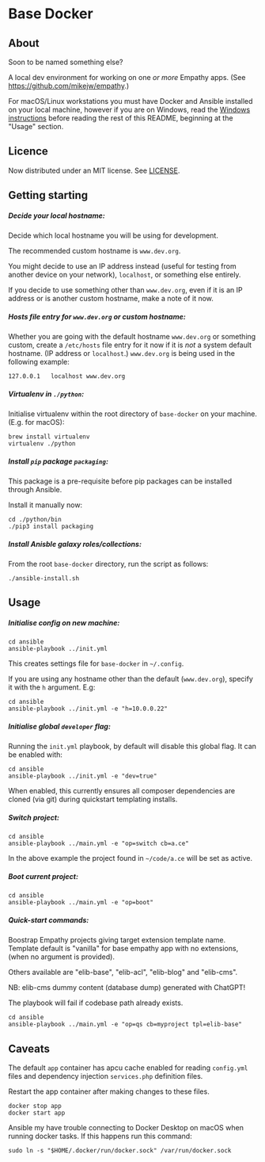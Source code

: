 
Base Docker
===

About
---
Soon to be named something else?


A local dev environment for working on one *or more* Empathy apps. (See https://github.com/mikejw/empathy.)

For macOS/Linux workstations you must have Docker and Ansible installed on your local machine, however if you are
on Windows, read the [Windows instructions](./docs/windows.md) before reading the rest of this README, beginning
at the "Usage" section.


Licence
---
Now distributed under an
MIT license.  See [LICENSE](./LICENSE).


Getting starting
---

##### Decide your local hostname:

Decide which local hostname you will be using for development.

The recommended custom hostname is `www.dev.org`.

You might decide to use an IP address instead (useful for testing from another device on your network), 
`localhost`, or something else entirely.

If you decide to use something other than `www.dev.org`, even if it is an IP address or is another custom hostname,
make a note of it now.


##### Hosts file entry for `www.dev.org` or custom hostname:

Whether you are going with the default hostname `www.dev.org` or something custom, create a `/etc/hosts` file entry for
it now if it is *not* a system default hostname. (IP address or `localhost`.) `www.dev.org` is being used
in the following example:

<pre><code class="language-vim">127.0.0.1	localhost www.dev.org
</code></pre>

##### Virtualenv in `./python`:

Initialise virtualenv within the root directory of `base-docker` on your machine. (E.g. for macOS):


<pre><code class="language-bash">brew install virtualenv
virtualenv ./python
</code></pre>


##### Install `pip` package `packaging`:

This package is a pre-requisite before pip packages can be installed through Ansible.

Install it manually now:

<pre><code class="language-bash">cd ./python/bin
./pip3 install packaging
</code></pre>


##### Install Anisble galaxy roles/collections:

From the root `base-docker` directory, run the script as follows:

<pre><code class="language-bash">./ansible-install.sh
</code></pre>


Usage
---

##### Initialise config on new machine:

<pre><code class="language-bash">cd ansible
ansible-playbook ../init.yml
</code></pre>

This creates settings file for `base-docker` in `~/.config`.

If you are using any hostname other than the default (`www.dev.org`), specify it with the `h` argument. E.g:

<pre><code class="language-bash">cd ansible
ansible-playbook ../init.yml -e "h=10.0.0.22"
</code></pre>


##### Initialise global `developer` flag:

Running the `init.yml` playbook, by default will disable this global flag. It can be enabled with:

<pre><code class="language-bash">cd ansible
ansible-playbook ../init.yml -e "dev=true"
</code></pre>

When enabled, this currently ensures all composer dependencies are cloned (via git) 
during quickstart templating installs.


##### Switch project:

<pre><code class="language-bash">cd ansible
ansible-playbook ../main.yml -e "op=switch cb=a.ce"
</code></pre>

In the above example the project found in `~/code/a.ce` will be set as active.


##### Boot current project:

<pre><code class="language-bash">cd ansible
ansible-playbook ../main.yml -e "op=boot"
</code></pre>


##### Quick-start commands:

Boostrap Empathy projects giving target extension template name. Template default is "vanilla" for
base empathy app with no extensions, (when no argument is provided).  

Others available are "elib-base", "elib-acl", "elib-blog" and "elib-cms".

NB: elib-cms dummy content (database dump) generated with ChatGPT!

The playbook will fail if codebase path already exists.

<pre><code class="language-bash">cd ansible
ansible-playbook ../main.yml -e "op=qs cb=myproject tpl=elib-base"
</code></pre>


Caveats
---
The default `app` container has apcu cache enabled for reading `config.yml` files and dependency injection 
`services.php` definition files.

Restart the app container after making changes to these files.

<pre><code class="language-bash">docker stop app
docker start app
</code></pre>

Ansible my have trouble connecting to Docker Desktop on macOS when running docker tasks.  If 
this happens run this command:

<pre><code class="language-bash">sudo ln -s "$HOME/.docker/run/docker.sock" /var/run/docker.sock
</code></pre>

